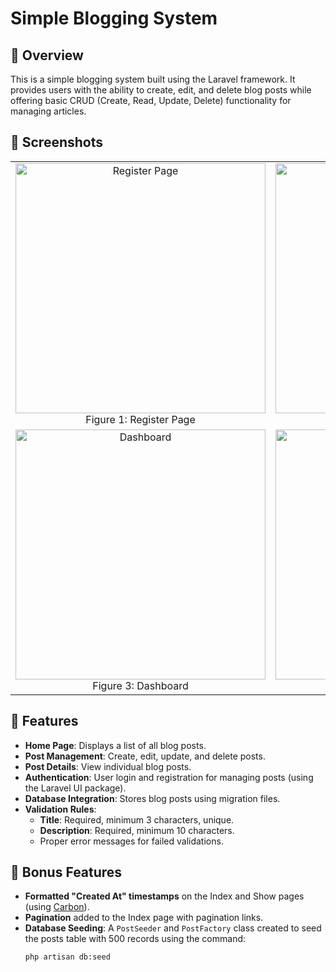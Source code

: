 # Simple Blogging System

## 📌 Overview
This is a simple blogging system built using the Laravel framework. It provides users with the ability to create, edit, and delete blog posts while offering basic CRUD (Create, Read, Update, Delete) functionality for managing articles.

## 📸 Screenshots

<div align="center">
  <table>
    <tr>
      <td align="center">
        <img src="path_to_register_image.png" alt="Register Page" width="400"/>
        <br>Figure 1: Register Page
      </td>
      <td align="center">
        <img src="path_to_login_image.png" alt="Login Page" width="400"/>
        <br>Figure 2: Login Page
      </td>
    </tr>
    <tr>
      <td align="center">
        <img src="path_to_dashboard_image.png" alt="Dashboard" width="400"/>
        <br>Figure 3: Dashboard
      </td>
      <td align="center">
        <img src="path_to_all_posts_image.png" alt="All Posts" width="400"/>
        <br>Figure 4: All Posts
      </td>
    </tr>
  </table>
</div>

## 🚀 Features
- **Home Page**: Displays a list of all blog posts.
- **Post Management**: Create, edit, update, and delete posts.
- **Post Details**: View individual blog posts.
- **Authentication**: User login and registration for managing posts (using the Laravel UI package).
- **Database Integration**: Stores blog posts using migration files.
- **Validation Rules**:
  - **Title**: Required, minimum 3 characters, unique.
  - **Description**: Required, minimum 10 characters.
  - Proper error messages for failed validations.

## 🎯 Bonus Features
- **Formatted "Created At" timestamps** on the Index and Show pages (using [Carbon](https://carbon.nesbot.com/docs/)).
- **Pagination** added to the Index page with pagination links.
- **Database Seeding**: A `PostSeeder` and `PostFactory` class created to seed the posts table with 500 records using the command:  
  ```bash
  php artisan db:seed

